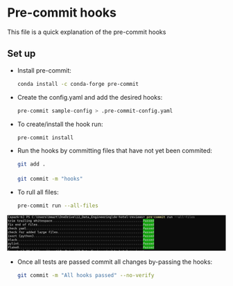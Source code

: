 # Pre-commit hooks

This file is a quick explanation of the pre-commit hooks

## Set up

- Install pre-commit:

    ```bash
    conda install -c conda-forge pre-commit
    ```

- Create the config.yaml and add the desired hooks:

    ```bash
    pre-commit sample-config > .pre-commit-config.yaml
    ```

- To create/install the hook run:

    ```bash
    pre-commit install
    ```

- Run the hooks by committing files that have not yet been commited:

    ```bash
    git add .

    git commit -m "hooks"
    ```

- To rull all files:

    ```bash
    pre-commit run --all-files
    ```
    
![hooks](https://github.com/benitomartin/de-hotel-reviews/blob/main/images/Pre%20Commit%20passed.png)

- Once all tests are passed commit all changes by-passing the hooks:

    ```bash
    git commit -m "All hooks passed" --no-verify
    ```
